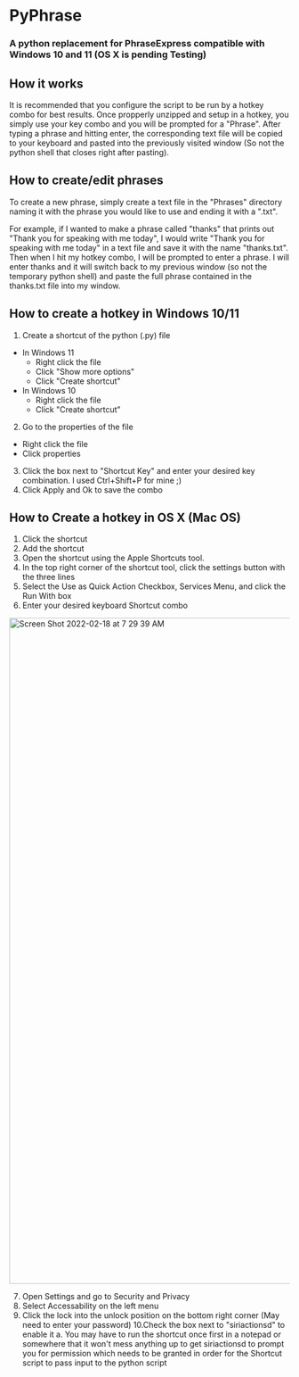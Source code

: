 # PyPhrase

### A python replacement for PhraseExpress compatible with Windows 10 and 11 (OS X is pending Testing)


## How it works
It is recommended that you configure the script to be run by a hotkey combo for best results. Once propperly unzipped and setup in a hotkey, you simply use your key combo and you will be prompted for a "Phrase". After typing a phrase and hitting enter, the corresponding text file will be copied to your keyboard and pasted into the previously visited window (So not the python shell that closes right after pasting).

## How to create/edit phrases
To create a new phrase, simply create a text file in the "Phrases" directory naming it with the phrase you would like to use and ending it with a ".txt". 

For example, if I wanted to make a phrase called "thanks" that prints out "Thank you for speaking with me today", I would write "Thank you for speaking with me today" in a text file and save it with the name "thanks.txt". Then when I hit my hotkey combo, I will be prompted to enter a phrase. I will enter thanks and it will switch back to my previous window (so not the temporary python shell) and paste the full phrase contained in the thanks.txt file into my window.


## How to create a hotkey in Windows 10/11
1. Create a shortcut of the python (.py) file
  - In Windows 11
    - Right click the file
    - Click "Show more options"
    - Click "Create shortcut"
  - In Windows 10
    - Right click the file
    - Click "Create shortcut"
2. Go to the properties of the file
  - Right click the file
  - Click properties
3. Click the box next to "Shortcut Key" and enter your desired key combination. I used Ctrl+Shift+P for mine ;)
4. Click Apply and Ok to save the combo

## How to Create a hotkey in OS X (Mac OS)

1. Click the shortcut
2. Add the shortcut
3. Open the shortcut using the Apple Shortcuts tool.
4. In the top right corner of the shortcut tool, click the settings button with the three lines
5. Select the Use as Quick Action Checkbox, Services Menu, and click the Run With box
6. Enter your desired keyboard Shortcut combo
<img width="1194" alt="Screen Shot 2022-02-18 at 7 29 39 AM" src="https://user-images.githubusercontent.com/54870658/154686278-3aa0b184-1cd4-4d71-86d1-6c77e5a20a00.png">

7. Open Settings and go to Security and Privacy
8. Select Accessability on the left menu
9. Click the lock into the unlock position on the bottom right corner (May need to enter your password)
10.Check the box next to "siriactionsd" to enable it 
  a. You may have to run the shortcut once first in a notepad or somewhere that it won't mess anything up to get siriactionsd to prompt you for permission which needs to be granted in order for the Shortcut script to pass input to the python script
